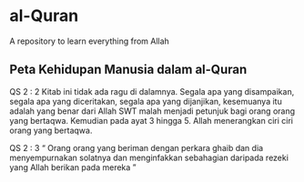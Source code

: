 # al-Quran
A repository to learn everything from Allah

## Peta Kehidupan Manusia dalam al-Quran
QS 2 : 2
Kitab ini tidak ada ragu di dalamnya. Segala apa yang disampaikan, segala apa yang diceritakan, segala apa yang dijanjikan, kesemuanya itu adalah yang benar dari Allah SWT malah menjadi petunjuk bagi orang orang yang bertaqwa. Kemudian pada ayat 3 hingga 5. Allah menerangkan ciri ciri orang yang bertaqwa.

QS 2 : 3 
“ Orang orang yang beriman dengan perkara ghaib dan dia menyempurnakan solatnya dan menginfakkan sebahagian daripada rezeki yang Allah berikan pada mereka ”
